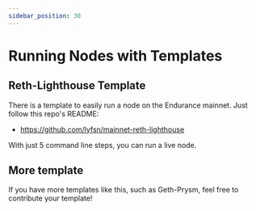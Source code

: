 ```yaml
---
sidebar_position: 30
---
```


# Running Nodes with Templates

## Reth-Lighthouse Template

There is a template to easily run a node on the Endurance mainnet. Just follow this repo's README:

- https://github.com/lyfsn/mainnet-reth-lighthouse

With just 5 command line steps, you can run a live node.

## More template

If you have more templates like this, such as Geth-Prysm, feel free to contribute your template!
